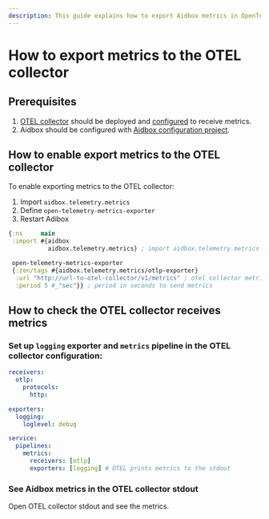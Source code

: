 ```yaml
---
description: This guide explains how to export Aidbox metrics in OpenTelemetry format
---
```


# How to export metrics to the OTEL collector

## Prerequisites&#x20;

1. [OTEL collector](https://opentelemetry.io/docs/collector/) should be deployed and [configured](https://opentelemetry.io/docs/collector/configuration/) to receive metrics.
2. Aidbox should be configured with [Aidbox configuration project](../../../aidbox-configuration/aidbox-zen-lang-project/).

## How to enable export metrics to the OTEL collector

To  enable exporting metrics to the OTEL collector:

1. Import `aidbox.telemetry.metrics`
2. Define `open-telemetry-metrics-exporter`
3. Restart Adibox

```clojure
{:ns     main
 :import #{aidbox
           aidbox.telemetry.metrics} ; import aidbox.telemetry.metrics

 open-telemetry-metrics-exporter
 {:zen/tags #{aidbox.telemetry.metrics/otlp-exporter}
  :url "http://url-to-otel-collector/v1/metrics" ; otel collector metrics endpoint
  :period 5 #_"sec"}} ; period in seconds to send metrics 
```

## How to check the OTEL collector receives metrics&#x20;

### Set up `logging` exporter and `metrics` pipeline in the OTEL collector configuration:

```yaml
receivers:
  otlp:
    protocols:
      http:

exporters:
  logging:
    loglevel: debug

service:
  pipelines:
    metrics:
      receivers: [otlp]
      exporters: [logging] # OTEL prints metrics to the stdout
```

### See Aidbox metrics in the OTEL collector stdout

Open OTEL collector stdout and see the metrics.
